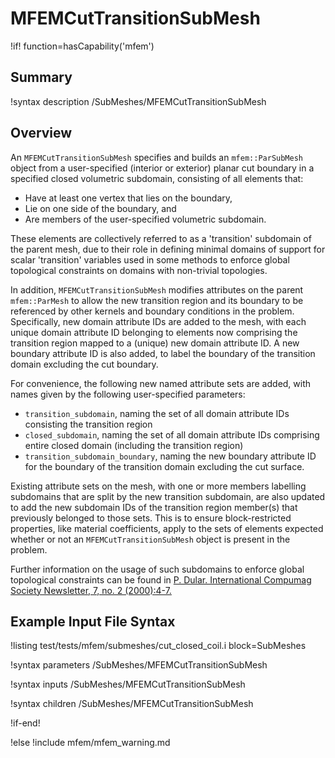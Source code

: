 # MFEMCutTransitionSubMesh

!if! function=hasCapability('mfem')

## Summary

!syntax description /SubMeshes/MFEMCutTransitionSubMesh

## Overview

An `MFEMCutTransitionSubMesh` specifies and builds an `mfem::ParSubMesh` object from a
user-specified (interior or exterior) planar cut boundary in a specified closed volumetric
subdomain, consisting of all elements that:

- Have at least one vertex that lies on the boundary,
- Lie on one side of the boundary, and
- Are members of the user-specified volumetric subdomain.

These elements are collectively referred
to as a 'transition' subdomain of the parent mesh, due to their role in defining minimal domains of
support for scalar 'transition' variables used in some methods to enforce global topological
constraints on domains with non-trivial topologies.  

In addition, `MFEMCutTransitionSubMesh` modifies attributes on the parent `mfem::ParMesh` to allow
the new transition region and its boundary to be referenced by other kernels and boundary conditions
in the problem. Specifically, new domain attribute IDs are added to the mesh, with each unique
domain attribute ID belonging to elements now comprising the transition region mapped to a (unique)
new domain attribute ID. A new boundary attribute ID is also added, to label the boundary of the
transition domain excluding the cut boundary.

For convenience, the following new named attribute sets are added, with names given by the following
user-specified parameters:

- `transition_subdomain`, naming the set of all domain attribute IDs consisting the transition
   region
- `closed_subdomain`, naming the set of all domain attribute IDs comprising entire closed domain
   (including the transition region)
- `transition_subdomain_boundary`, naming the new boundary attribute ID for the boundary of the
   transition domain excluding the cut surface.

Existing attribute sets on the mesh, with one or more members labelling subdomains that are split by
the new transition subdomain, are also updated to add the new subdomain IDs of the transition region
member(s) that previously belonged to those sets. This is to ensure block-restricted properties,
like material coefficients, apply to the sets of elements expected whether or not an
`MFEMCutTransitionSubMesh` object is present in the problem.

Further information on the usage of such subdomains to enforce global topological constraints can be
found in 
[P. Dular. International Compumag Society Newsletter, 7, no. 2 (2000):4-7.](https://hdl.handle.net/2268/191358)

## Example Input File Syntax

!listing test/tests/mfem/submeshes/cut_closed_coil.i block=SubMeshes

!syntax parameters /SubMeshes/MFEMCutTransitionSubMesh

!syntax inputs /SubMeshes/MFEMCutTransitionSubMesh

!syntax children /SubMeshes/MFEMCutTransitionSubMesh

!if-end!

!else
!include mfem/mfem_warning.md
